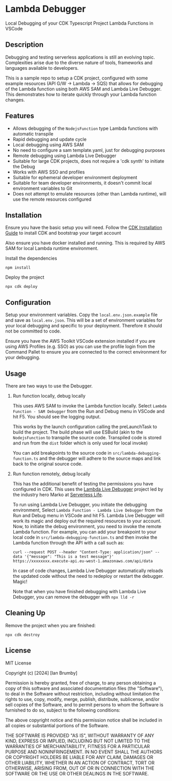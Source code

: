 # Lambda Debugger

Local Debugging of your CDK Typescript Project Lambda Functions in VSCode

## Description

Debugging and testing serverless applications is still an evolving topic. Complexities arise due to the diverse nature of tools, frameworks and languages available to developers.

This is a sample repo to setup a CDK project, configured with some example resources (API G/W -> Lambda -> SQS) that allows for debugging of the Lambda function using both AWS SAM and Lambda Live Debugger. This demonstrates how to iterate quickly through your Lambda function changes.

## Features

- Allows debugging of the `NodejsFunction` type Lambda functions with automatic transpile
- Rapid debugging and update cycle
- Local debugging using AWS SAM
- No need to configure a sam template.yaml, just for debugging purposes
- Remote debugging using Lambda Live Debugger
- Suitable for large CDK projects, does not require a 'cdk synth' to initiate the Debug
- Works with AWS SSO and profiles
- Suitable for ephemeral developer environment deployment
- Suitable for team developer environments, it doesn't commit local environment variables to Git
- Does not attempt to emulate resources (other than Lambda runtime), will use the remote resources configured

## Installation

Ensure you have the basic setup you will need. Follow the [CDK Installation Guide](https://docs.aws.amazon.com/cdk/v2/guide/getting_started.html) to install CDK and bootstrap your target account

Also ensure you have docker installed and running. This is required by AWS SAM for local Lambda runtime environment.

Install the dependencies
```
npm install
```

Deploy the project
```
npx cdk deploy
```

## Configuration

Setup your environment variables. Copy the `local.env.json.example` file and save as `local.env.json`. This will be a set of environment variables for your local debugging and specific to your deployment. Therefore it should not be committed to code.

Ensure you have the AWS Toolkit VSCode extension installed if you are using AWS Profiles (e.g. SSO) as you can use the profile login from the Command Pallet to ensure you are connected to the correct environment for your debugging.

## Usage

There are two ways to use the Debugger.

1. Run function locally, debug locally

    This uses AWS SAM to invoke the Lambda function locally. Select `Lambda Function - SAM Debugger` from the Run and Debug menu in VSCode and hit F5. You should see the logging output. 

    This works by the launch configuration calling the preLaunchTask to build the project. The build phase will use ESBuild (akin to the `NodejsFunction` to transpile the source code. Transpiled code is stored and run from the `dist` folder which is only used for local invoke)

    You can add breakpoints to the source code in `src/lambda-debugging-function.ts` and the debugger will adhere to the source maps and link back to the original source code.

2. Run function remotely, debug locally

    This has the additional benefit of testing the permissions you have configured in CDK. This uses the [Lambda Live Debugger](https://www.lldebugger.com) project led by the industry hero Marko at [Serverless Life](https://www.serverlesslife.com).

    To run using Lambda Live Debugger, you initiate the debugging environment, Select `Lambda Function - Lambda Live Debugger` from the Run and Debug menu in VSCode and hit F5. Lambda Live Debugger will work its magic and deploy out the required resources to your account. Now, to initiate the debug environment, you need to invoke the remote Lambda function. For example, you can add your breakpoint to your local code in `src/lambda-debugging-function.ts` and then invoke the Lambda function through the API with a call such as: 
    
    ```
    curl --request POST --header "Content-Type: application/json" --data '{"message": "This is a test message"}' https://xxxxxxxx.execute-api.eu-west-1.amazonaws.com/api/data
    ```

    In case of code changes, Lambda Live Debugger automatically reloads the updated code without the need to redeploy or restart the debugger. Magic!

    Note that when you have finished debugging with Lambda Live Debugger, you can remove the debugger with `npx lld -r`

## Cleaning Up

Remove the project when you are finished:
```
npx cdk destroy
```

## License

MIT License

Copyright (c) [2024] [Ian Brumby]

Permission is hereby granted, free of charge, to any person obtaining a copy
of this software and associated documentation files (the "Software"), to deal
in the Software without restriction, including without limitation the rights
to use, copy, modify, merge, publish, distribute, sublicense, and/or sell
copies of the Software, and to permit persons to whom the Software is
furnished to do so, subject to the following conditions:

The above copyright notice and this permission notice shall be included in all
copies or substantial portions of the Software.

THE SOFTWARE IS PROVIDED "AS IS", WITHOUT WARRANTY OF ANY KIND, EXPRESS OR
IMPLIED, INCLUDING BUT NOT LIMITED TO THE WARRANTIES OF MERCHANTABILITY,
FITNESS FOR A PARTICULAR PURPOSE AND NONINFRINGEMENT. IN NO EVENT SHALL THE
AUTHORS OR COPYRIGHT HOLDERS BE LIABLE FOR ANY CLAIM, DAMAGES OR OTHER
LIABILITY, WHETHER IN AN ACTION OF CONTRACT, TORT OR OTHERWISE, ARISING FROM,
OUT OF OR IN CONNECTION WITH THE SOFTWARE OR THE USE OR OTHER DEALINGS IN THE
SOFTWARE.

